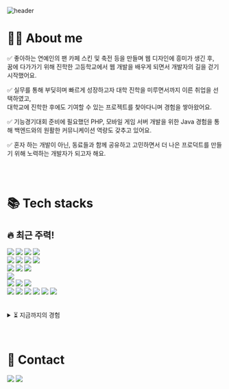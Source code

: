 ![header](https://capsule-render.vercel.app/api?type=waving&color=gradient&customColorList=12,14,18,20,24,30&height=300&section=header&text=안녕하세요🙌%20프론트엔드%20개발자%20이민정입니다&fontSize=30&animation=fadeIn&fontAlignY=38&desc=Welcome%20to%20my%20playground!&descSize=20&descAlignY=47&descAlign=67)
<h1>💁‍♀ About me</h1>
<p>
✅ 좋아하는 연예인의 팬 카페 스킨 및 축전 등을 만들며 웹 디자인에 흥미가 생긴 후,<br />
꿈에 다가가기 위해 진학한 고등학교에서 웹 개발을 배우게 되면서 개발자의 길을 걷기 시작했어요.
<p>
✅ 실무를 통해 부딪히며 빠르게 성장하고자 대학 진학을 미루면서까지 이른 취업을 선택하였고,<br />
대학교에 진학한 후에도 기여할 수 있는 프로젝트를 찾아다니며 경험을 쌓아왔어요.
</p>
<p>
✅ 기능경기대회 준비에 필요했던 PHP, 모바일 게임 서버 개발을 위한 Java 경험을 통해 백엔드와의 원활한 커뮤니케이션 역량도 갖추고 있어요.
</p>
<p>✅ 혼자 하는 개발이 아닌, 동료들과 함께 공유하고 고민하면서 더 나은 프로덕트를 만들기 위해 노력하는 개발자가 되고자 해요.</p>
<br />
<br />

<h1>📚 Tech stacks</h1>
<h2>🔥 최근 주력!</h2>
<div>
  <img src="https://img.shields.io/badge/html5-E34F26?style=for-the-badge&logo=html5&logoColor=white">
  <img src="https://img.shields.io/badge/css-1572B6?style=for-the-badge&logo=css3&logoColor=white">
  <img src="https://img.shields.io/badge/javascript-F7DF1E?style=for-the-badge&logo=javascript&logoColor=black">
  <img src="https://img.shields.io/badge/typescript-3178C6?style=for-the-badge&logo=typescript&logoColor=white">
</div>
<div>
  <img src="https://img.shields.io/badge/react-61DAFB?style=for-the-badge&logo=react&logoColor=black">
  <img src="https://img.shields.io/badge/next.js-000000?style=for-the-badge&logo=nextdotjs&logoColor=white">
  <img src="https://img.shields.io/badge/vue.js-4FC08D?style=for-the-badge&logo=vuedotjs&logoColor=white">
  <img src="https://img.shields.io/badge/nuxt-00DC82?style=for-the-badge&logo=nuxt&logoColor=white">
</div>
<div>
  <img src="https://img.shields.io/badge/React%20Query-FF4154?style=for-the-badge&logo=reactquery&logoColor=white">
  <img src="https://img.shields.io/badge/recoil-3578E5?style=for-the-badge&logo=recoil&logoColor=white">
  <img src="https://img.shields.io/badge/vuex-4FC08D?style=for-the-badge&logo=vuedotjs&logoColor=white">
</div>
<div>
  <img src="https://img.shields.io/badge/scss-CC6699?style=for-the-badge&logo=sass&logoColor=white">
</div>
<div>
  <img src="https://img.shields.io/badge/Semantic%20Markup-F8DC75?style=for-the-badge">
  <img src="https://img.shields.io/badge/web%20accessibility-66E3FF?style=for-the-badge">
  <img src="https://img.shields.io/badge/Web%20Standards-04AA6D?style=for-the-badge">
</div>
<div>
  <img src="https://img.shields.io/badge/git-F05032?style=for-the-badge&logo=git&logoColor=white">
  <img src="https://img.shields.io/badge/github-181717?style=for-the-badge&logo=github&logoColor=white">
  <img src="https://img.shields.io/badge/gitlab-FC6D26?style=for-the-badge&logo=gitlab&logoColor=white">
  <img src="https://img.shields.io/badge/gitlab%20action-FC6D26?style=for-the-badge&logo=gitlab&logoColor=white">
  <img src="https://img.shields.io/badge/jira-0052CC?style=for-the-badge&logo=jira&logoColor=white">
  <img src="https://img.shields.io/badge/slack-4A154B?style=for-the-badge&logo=slack&logoColor=white">
</div>
<br/>
<br/>
<details>
  <summary>
    ⏳ 지금까지의 경험
  </summary>
  <h3>Front-end</h3>
  <div>
    <img src="https://img.shields.io/badge/html5-E34F26?style=for-the-badge&logo=html5&logoColor=white">
    <img src="https://img.shields.io/badge/css-1572B6?style=for-the-badge&logo=css3&logoColor=white">
    <img src="https://img.shields.io/badge/javascript-F7DF1E?style=for-the-badge&logo=javascript&logoColor=black">
    <img src="https://img.shields.io/badge/typescript-3178C6?style=for-the-badge&logo=typescript&logoColor=white">
  </div>
  <div>
    <img src="https://img.shields.io/badge/react-61DAFB?style=for-the-badge&logo=react&logoColor=black">
    <img src="https://img.shields.io/badge/next.js-000000?style=for-the-badge&logo=nextdotjs&logoColor=white">
    <img src="https://img.shields.io/badge/vue.js-4FC08D?style=for-the-badge&logo=vuedotjs&logoColor=white">
    <img src="https://img.shields.io/badge/nuxt-00DC82?style=for-the-badge&logo=nuxt&logoColor=white">
    <img src="https://img.shields.io/badge/jquery-0769AD?style=for-the-badge&logo=jquery&logoColor=white">
  </div>
  <div>
    <img src="https://img.shields.io/badge/React%20Query-FF4154?style=for-the-badge&logo=reactquery&logoColor=white">
    <img src="https://img.shields.io/badge/recoil-3578E5?style=for-the-badge&logo=recoil&logoColor=white">
    <img src="https://img.shields.io/badge/mobx-FF9955?style=for-the-badge&logo=mobx&logoColor=white">
    <img src="https://img.shields.io/badge/vuex-4FC08D?style=for-the-badge&logo=vuedotjs&logoColor=white">
  </div>
  <div>
    <img src="https://img.shields.io/badge/styled%20component-DB7093?style=for-the-badge&logo=styledcomponents&logoColor=white">
    <img src="https://img.shields.io/badge/scss-CC6699?style=for-the-badge&logo=sass&logoColor=white">
    <img src="https://img.shields.io/badge/bootstrap-7952B3?style=for-the-badge&logo=bootstrap&logoColor=white">
  </div>
  <div>
    <img src="https://img.shields.io/badge/Semantic%20Markup-F8DC75?style=for-the-badge">
    <img src="https://img.shields.io/badge/web%20accessibility-66E3FF?style=for-the-badge">
    <img src="https://img.shields.io/badge/Web%20Standards-04AA6D?style=for-the-badge">
  </div>
  <h3>Back-end</h3>
  <div>
    <img src="https://img.shields.io/badge/java-007396?style=for-the-badge&logo=java&logoColor=white">
    <img src="https://img.shields.io/badge/php-777BB4?style=for-the-badge&logo=php&logoColor=white">
    <img src="https://img.shields.io/badge/mysql-4479A1?style=for-the-badge&logo=mysql&logoColor=white">
    <img src="https://img.shields.io/badge/redis-FF4438?style=for-the-badge&logo=redis&logoColor=white">
  </div>
  <div>
    <img src="https://img.shields.io/badge/spring-6DB33F?style=for-the-badge&logo=spring&logoColor=white">
    <img src="https://img.shields.io/badge/springboot-6DB33F?style=for-the-badge&logo=springboot&logoColor=white">
  </div>
  <h3>ETC</h3>
  <div>
    <img src="https://img.shields.io/badge/git-F05032?style=for-the-badge&logo=git&logoColor=white">
    <img src="https://img.shields.io/badge/github-181717?style=for-the-badge&logo=github&logoColor=white">
    <img src="https://img.shields.io/badge/gitlab-FC6D26?style=for-the-badge&logo=gitlab&logoColor=white">
    <img src="https://img.shields.io/badge/bitbucket-0052CC?style=for-the-badge&logo=bitbucket&logoColor=white">
    <img src="https://img.shields.io/badge/svn-417fda?style=for-the-badge&logo=svn&logoColor=white">
    <img src="https://img.shields.io/badge/jira-0052CC?style=for-the-badge&logo=jira&logoColor=white">
    <img src="https://img.shields.io/badge/slack-4A154B?style=for-the-badge&logo=slack&logoColor=white">
    <img src="https://img.shields.io/badge/jenkins-D24939?style=for-the-badge&logo=jenkins&logoColor=white">
  </div>
</details>
<br />
<br />

<h1>🤝 Contact</h1>
<div>
  <a href=mailto:haeru29@gmail.com> <img src="https://img.shields.io/badge/Gmail-EA4335?style=for-the-badge&logo=Gmail&logoColor=white"></a>
  <a href=https://hplayground.tistory.com _target="blank"><img src="https://img.shields.io/badge/Tistory-f54?style=for-the-badge&logo=Tistory&logoColor=white"></a>
</div>
